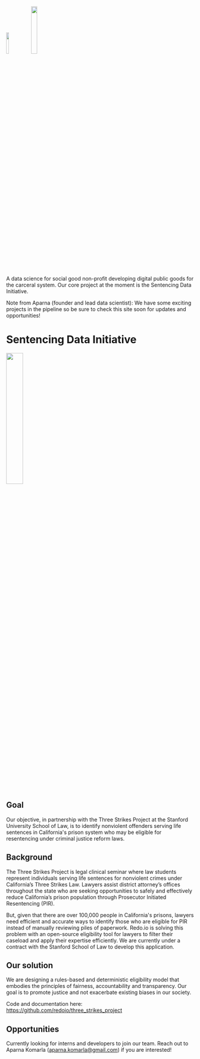 # <img src= "https://github.com/redoio/.github/assets/124313756/22eed850-889b-4ed9-b0a3-4fa567d1c935" width = "12%" height = "12%"> <img src= "https://github.com/redoio/.github/assets/124313756/055a1500-06f6-43eb-bb38-47da5ad19831" width = "18%" height = "18%">

A data science for social good non-profit developing digital public goods for the carceral system. Our core project at the moment is the Sentencing Data Initiative. 

Note from Aparna (founder and lead data scientist): We have some exciting projects in the pipeline so be sure to check this site soon for updates and opportunities!

# Sentencing Data Initiative

<img src= "https://github.com/redoio/three_strikes_project/assets/124313756/9f54f1f8-e1ff-4ce3-a575-807187824d76" width = "30%" height = "30%">

## Goal 

Our objective, in partnership with the Three Strikes Project at the Stanford University School of Law, is to identify nonviolent offenders serving life sentences in California's prison system who may be eligible for resentencing under criminal justice reform laws. 

## Background

The Three Strikes Project is legal clinical seminar where law students represent individuals serving life sentences for nonviolent crimes under California’s Three Strikes Law. Lawyers assist district attorney’s offices throughout the state who are seeking opportunities to safely and effectively reduce California’s prison population through Prosecutor Initiated Resentencing (PIR). 

But, given that there are over 100,000 people in California's prisons, lawyers need efficient and accurate ways to identify those who are eligible for PIR instead of manually reviewing piles of paperwork. Redo.io is solving this problem with an open-source eligibility tool for lawyers to filter their caseload and apply their expertise efficiently. We are currently under a contract with the Stanford School of Law to develop this application. 

## Our solution

We are designing a rules-based and deterministic eligibility model that embodies the principles of fairness, accountability and transparency. Our goal is to promote justice and not exacerbate existing biases in our society. 

Code and documentation here: https://github.com/redoio/three_strikes_project

## Opportunities

Currently looking for interns and developers to join our team. Reach out to Aparna Komarla (aparna.komarla@gmail.com) if you are interested!

